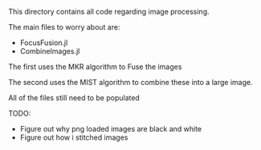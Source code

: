 
This directory contains all code regarding image processing. 


The main files to worry about are:
- FocusFusion.jl
- CombineImages.jl


The first uses the MKR algorithm to Fuse the images 

The second uses the MIST algorithm to combine these into a large image. 

All of the files still need to be populated

TODO:
- Figure out why png loaded images are black and white
- Figure out how i stitched images
